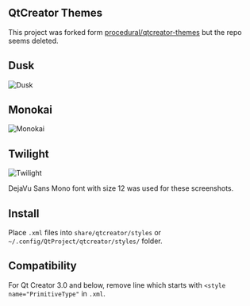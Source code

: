 QtCreator Themes
----

This project was forked form [procedural/qtcreator-themes](procedural/qtcreator-themes) but the repo seems deleted.

Dusk
----
![Dusk][1]

Monokai
-------
![Monokai][2]

Twilight
--------
![Twilight][3]

DejaVu Sans Mono font with size 12 was used for these screenshots.

Install
--------

Place `.xml` files into `share/qtcreator/styles` or `~/.config/QtProject/qtcreator/styles/` folder.

Compatibility
-------------

For Qt Creator 3.0 and below, remove line which starts with `<style name="PrimitiveType"` in `.xml`.

  [1]: http://i.imgur.com/GQUiO7S.png
  [2]: http://i.imgur.com/0BEA7Zl.png
  [3]: http://i.imgur.com/Npi4UZo.png
